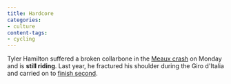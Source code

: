 ```yaml
---
title: Hardcore
categories:
- culture
content-tags:
- cycling
---
```


Tyler Hamilton suffered a broken collarbone in the [Meaux
crash][1] on Monday and is **still riding**.  Last year, he fractured his shoulder during the Giro d'Italia and carried on to [finish second][2].

   [1]: http://www.iht.com/articles/101865.html
   [2]: http://www.dailypeloton.com/displayarticle.asp?pk=833
